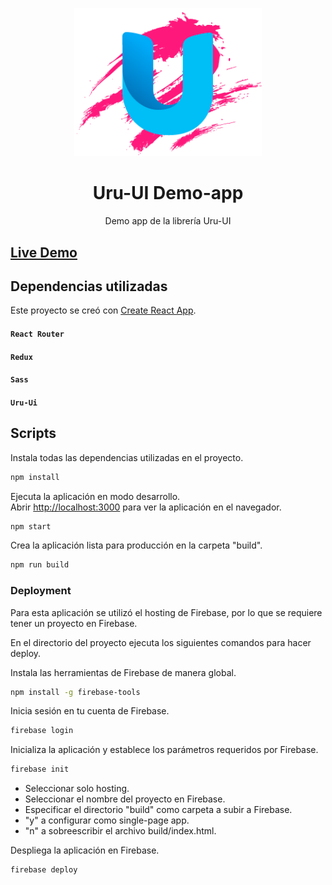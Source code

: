 <p align="center">
  <a href="">
    <img width="300" src="./src/Assets/img/logoWeb.png">
  </a>
</p>

<h1 align="center">Uru-UI Demo-app</h1>

<div align="center"> 
  
  Demo app de la librería Uru-UI

</div>

## [Live Demo](https://uruui-demoapp.web.app/home)

## Dependencias utilizadas

Este proyecto se creó con [Create React App](https://github.com/facebook/create-react-app).

#### `React Router`

#### `Redux`

#### `Sass`

#### `Uru-Ui`

## Scripts


Instala todas las dependencias utilizadas en el proyecto.
```bash
npm install
```

Ejecuta la aplicación en modo desarrollo.<br />
Abrir [http://localhost:3000](http://localhost:3000) para ver la aplicación en el navegador.
```bash
npm start
```

Crea la aplicación lista para producción en la carpeta "build".
```bash
npm run build
```

### Deployment

Para esta aplicación se utilizó el hosting de Firebase, por lo que se requiere tener un proyecto en Firebase.

En el directorio del proyecto ejecuta los siguientes comandos para hacer deploy.

Instala las herramientas de Firebase de manera global.
```bash
npm install -g firebase-tools
```

Inicia sesión en tu cuenta de Firebase.
```bash
firebase login
```

Inicializa la aplicación y establece los parámetros requeridos por Firebase.

```bash
firebase init
```
- Seleccionar solo hosting.
- Seleccionar el nombre del proyecto en Firebase.
- Especificar el directorio "build" como carpeta a subir a Firebase.
- "y" a configurar como single-page app.
- "n" a sobreescribir el archivo build/index.html.


Despliega la aplicación en Firebase.
```bash
firebase deploy
```

